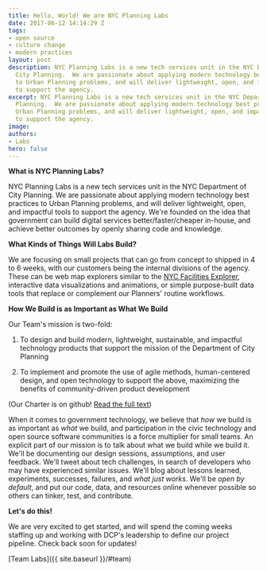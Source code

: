 ```yaml
---
title: Hello, World! We are NYC Planning Labs
date: 2017-06-12 14:14:29 Z
tags:
- open source
- culture change
- modern practices
layout: post
description: NYC Planning Labs is a new tech services unit in the NYC Department of
  City Planning.  We are passionate about applying modern technology best practices
  to Urban Planning problems, and will deliver lightweight, open, and impactful tools
  to support the agency.
excerpt: NYC Planning Labs is a new tech services unit in the NYC Department of City
  Planning.  We are passionate about applying modern technology best practices to
  Urban Planning problems, and will deliver lightweight, open, and impactful tools
  to support the agency.
image: 
authors:
- Labs
hero: false
---
```


**What is NYC Planning Labs?**

NYC Planning Labs is a new tech services unit in the NYC Department of City Planning.  We are passionate about applying modern technology best practices to Urban Planning problems, and will deliver lightweight, open, and impactful tools to support the agency.  We're founded on the idea that government can build digital services better/faster/cheaper in-house, and achieve better outcomes by openly sharing code and knowledge.

**What Kinds of Things Will Labs Build?**

We are focusing on small projects that can go from concept to shipped in 4 to 6 weeks, with our customers being the internal divisions of the agency. These can be web map explorers similar to the [NYC Facilities Explorer](https://capitalplanning.nyc.gov/facilities/explorer), interactive data visualizations and animations, or simple purpose-built data tools that replace or complement our Planners' routine workflows.  

**How We Build is as Important as What We Build**

Our Team's mission is two-fold:

1. To design and build modern, lightweight, sustainable, and impactful technology products that support the mission of the Department of City Planning

2. To implement and promote the use of agile methods, human-centered design, and open technology to support the above, maximizing the benefits of community-driven product development

(Our Charter is on github! [Read the full text](https://github.com/NYCPlanning/labs-charter))

When it comes to government technology, we believe that *how* we build is as important as *what* we build, and participation in the civic technology and open source software communities is a force multiplier for small teams.  An explicit part of our mission is to talk about what we build while we build it.  We'll be documenting our design sessions, assumptions, and user feedback.  We'll tweet about tech challenges, in search of developers who may have experienced similar issues. We'll blog about lessons learned, experiments, successes, failures, and *what just works*. We'll be *open by default*, and put our code, data, and resources online whenever possible so others can tinker, test, and contribute.  

**Let's do this!**

We are very excited to get started, and will spend the coming weeks staffing up and working with DCP's leadership to define our project pipeline. Check back soon for updates!

[Team Labs]({{ site.baseurl }}/#team)
